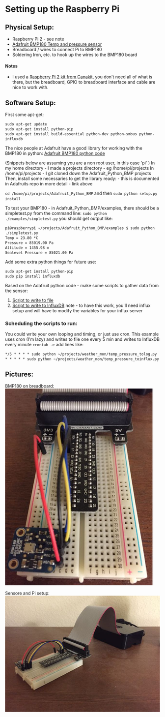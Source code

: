 # Setting up the Raspberry Pi

## Physical Setup:
* Raspberry Pi 2 - see note
* [Adafruit BMP180 Temp and pressure sensor](https://www.adafruit.com/product/1603)
* Breadboard / wires to connect Pi to BMP180
* Soldering Iron, etc. to hook up the wires to the BMP180 board

#### Notes
* I used a [Raspberry Pi 2 kit from Canakit](https://www.canakit.com/raspberry-pi-starter-ultimate-kit.html), you
don't need all of what is there, but the breadboard, GPIO to breadboard
interface and cable are nice to work with.

## Software Setup:

First some apt-get:
```
sudo apt-get update
sudo apt-get install python-pip
sudo apt-get install build-essential python-dev python-smbus python-influxdb
```

The nice people at Adafruit have a good library for working with the BMP180 in python:
[Adafruit BMP180 python code](https://github.com/adafruit/Adafruit_Python_BMP)

(Snippets below are assuming you are a non root user, in this case 'pi' )
In my home directory - I made a projects directory - eg /home/pi/projects
In /home/pi/projects - I git cloned down the Adafruit_Python_BMP projects
Then, install some necessaries to get the library ready: - this is documented in
Adafruits repo in more detail - link above

`cd /home/pi/projects/Adafruit_Python_BMP` and then `sudo python setup.py install`

To test your BMP180 - in Adafruit_Python_BMP/examples, there should be a simpletest.py
from the command line:  `sudo python ./examples/simpletest.py`
you should get output like:
```
pi@raspberrypi ~/projects/Adafruit_Python_BMP/examples $ sudo python ./simpletest.py
Temp = 23.80 *C
Pressure = 85019.00 Pa
Altitude = 1455.98 m
Sealevel Pressure = 85021.00 Pa
```

Add some extra python things for future use:
```
sudo apt-get install python-pip
sudo pip install influxdb
```

Based on the Adafruit python code - make some scripts to gather data from the sensor:
1. [Script to write to file](temp_pressure_to_log.py)
2. [Script to write to InfluxDB](temp_pressure_toinflux.py) note - to have this work, you'll need influx setup and will have to modify the variables for your influx server

### Scheduling the scripts to run:

You could write your own looping and timing, or just use cron.
This example uses cron (I'm lazy) and writes to file one every 5 min and writes to InfluxDB every minute
`crontab -e`
add lines like:
```
*/5 * * * * sudo python ~/projects/weather_mon/temp_pressure_tolog.py
* * * * * sudo python ~/projects/weather_mon/temp_pressure_toinflux.py
```

## Pictures:

BMP180 on breadboard:
![BMP180_Breadboard](../imgs/bmp_breadboard.jpg)

Sensore and Pi setup:
![Pi_and_Sensor](../imgs/pi_and_bmp180.jpg)
